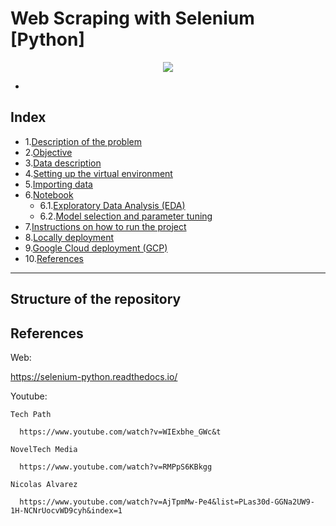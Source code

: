 # Web Scraping with Selenium [Python]
<p align="center">
  <img src="https://selenium-python.readthedocs.io/_static/logo.png">
</p>

-
## Index

- 1.[Description of the problem](#1-description-of-the-problem)
- 2.[Objective](#2-objective)
- 3.[Data description](#3-data-description)
- 4.[Setting up the virtual environment](#4-setting-up-the-virtual-environment)
- 5.[Importing data](#5-importing-data)
- 6.[Notebook](#6-notebook)
  - 6.1.[Exploratory Data Analysis (EDA)](#61-exploratory-data-analysis-eda)
  - 6.2.[Model selection and parameter tuning](#62-model-selection-and-parameter-tuning)
- 7.[Instructions on how to run the project](#7-instructions-on-how-to-run-the-project)
- 8.[Locally deployment](#8-locally-deployment)
- 9.[Google Cloud deployment (GCP)](#9-google-cloud-deployment-gcp)
- 10.[References](#10-references)
---
## Structure of the repository

## References
  Web:
  
  https://selenium-python.readthedocs.io/
  
  Youtube:
  
    Tech Path
  
      https://www.youtube.com/watch?v=WIExbhe_GWc&t
      
    NovelTech Media
    
      https://www.youtube.com/watch?v=RMPpS6KBkgg
    
    Nicolas Alvarez
    
      https://www.youtube.com/watch?v=AjTpmMw-Pe4&list=PLas30d-GGNa2UW9-1H-NCNrUocvWD9cyh&index=1
  
